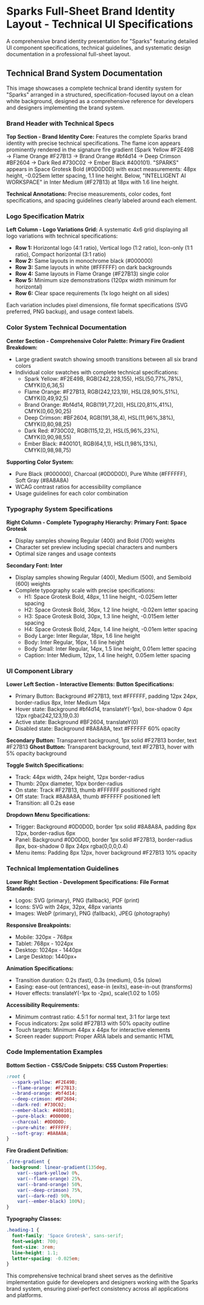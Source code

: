 # Sparks Full-Sheet Brand Identity Layout - Technical UI Specifications

A comprehensive brand identity presentation for "Sparks" featuring detailed UI component specifications, technical guidelines, and systematic design documentation in a professional full-sheet layout.

## Technical Brand System Documentation

This image showcases a complete technical brand identity system for "Sparks" arranged in a structured, specification-focused layout on a clean white background, designed as a comprehensive reference for developers and designers implementing the brand system.

### Brand Header with Technical Specs
**Top Section - Brand Identity Core:**
Features the complete Sparks brand identity with precise technical specifications. The flame icon appears prominently rendered in the signature fire gradient (Spark Yellow #F2E49B → Flame Orange #F27B13 → Brand Orange #bf4d14 → Deep Crimson #BF2604 → Dark Red #730C02 → Ember Black #400101). "SPARKS" appears in Space Grotesk Bold (#0D0D0D) with exact measurements: 48px height, -0.025em letter spacing, 1.1 line height. Below, "INTELLIGENT AI WORKSPACE" in Inter Medium (#F27B13) at 18px with 1.6 line height.

**Technical Annotations:** Precise measurements, color codes, font specifications, and spacing guidelines clearly labeled around each element.

### Logo Specification Matrix
**Left Column - Logo Variations Grid:**
A systematic 4x6 grid displaying all logo variations with technical specifications:
- **Row 1:** Horizontal logo (4:1 ratio), Vertical logo (1:2 ratio), Icon-only (1:1 ratio), Compact horizontal (3:1 ratio)
- **Row 2:** Same layouts in monochrome black (#000000)
- **Row 3:** Same layouts in white (#FFFFFF) on dark backgrounds
- **Row 4:** Same layouts in Flame Orange (#F27B13) single color
- **Row 5:** Minimum size demonstrations (120px width minimum for horizontal)
- **Row 6:** Clear space requirements (1x logo height on all sides)

Each variation includes pixel dimensions, file format specifications (SVG preferred, PNG backup), and usage context labels.

### Color System Technical Documentation
**Center Section - Comprehensive Color Palette:**
**Primary Fire Gradient Breakdown:**
- Large gradient swatch showing smooth transitions between all six brand colors
- Individual color swatches with complete technical specifications:
  - Spark Yellow: #F2E49B, RGB(242,228,155), HSL(50,77%,78%), CMYK(0,6,36,5)
  - Flame Orange: #F27B13, RGB(242,123,19), HSL(28,90%,51%), CMYK(0,49,92,5)
  - Brand Orange: #bf4d14, RGB(191,77,20), HSL(20,81%,41%), CMYK(0,60,90,25)
  - Deep Crimson: #BF2604, RGB(191,38,4), HSL(11,96%,38%), CMYK(0,80,98,25)
  - Dark Red: #730C02, RGB(115,12,2), HSL(5,96%,23%), CMYK(0,90,98,55)
  - Ember Black: #400101, RGB(64,1,1), HSL(1,98%,13%), CMYK(0,98,98,75)

**Supporting Color System:**
- Pure Black (#000000), Charcoal (#0D0D0D), Pure White (#FFFFFF), Soft Gray (#8A8A8A)
- WCAG contrast ratios for accessibility compliance
- Usage guidelines for each color combination

### Typography System Specifications
**Right Column - Complete Typography Hierarchy:**
**Primary Font: Space Grotesk**
- Display samples showing Regular (400) and Bold (700) weights
- Character set preview including special characters and numbers
- Optimal size ranges and usage contexts

**Secondary Font: Inter**
- Display samples showing Regular (400), Medium (500), and Semibold (600) weights
- Complete typography scale with precise specifications:
  - H1: Space Grotesk Bold, 48px, 1.1 line height, -0.025em letter spacing
  - H2: Space Grotesk Bold, 36px, 1.2 line height, -0.02em letter spacing
  - H3: Space Grotesk Bold, 30px, 1.3 line height, -0.015em letter spacing
  - H4: Space Grotesk Bold, 24px, 1.4 line height, -0.01em letter spacing
  - Body Large: Inter Regular, 18px, 1.6 line height
  - Body: Inter Regular, 16px, 1.6 line height
  - Body Small: Inter Regular, 14px, 1.5 line height, 0.01em letter spacing
  - Caption: Inter Medium, 12px, 1.4 line height, 0.05em letter spacing

### UI Component Library
**Lower Left Section - Interactive Elements:**
**Button Specifications:**
- Primary Button: Background #F27B13, text #FFFFFF, padding 12px 24px, border-radius 8px, Inter Medium 14px
- Hover state: Background #bf4d14, translateY(-1px), box-shadow 0 4px 12px rgba(242,123,19,0.3)
- Active state: Background #BF2604, translateY(0)
- Disabled state: Background #8A8A8A, text #FFFFFF 60% opacity

**Secondary Button:** Transparent background, 1px solid #F27B13 border, text #F27B13
**Ghost Button:** Transparent background, text #F27B13, hover with 5% opacity background

**Toggle Switch Specifications:**
- Track: 44px width, 24px height, 12px border-radius
- Thumb: 20px diameter, 10px border-radius
- On state: Track #F27B13, thumb #FFFFFF positioned right
- Off state: Track #8A8A8A, thumb #FFFFFF positioned left
- Transition: all 0.2s ease

**Dropdown Menu Specifications:**
- Trigger: Background #0D0D0D, border 1px solid #8A8A8A, padding 8px 12px, border-radius 6px
- Panel: Background #0D0D0D, border 1px solid #F27B13, border-radius 8px, box-shadow 0 8px 24px rgba(0,0,0,0.4)
- Menu items: Padding 8px 12px, hover background #F27B13 10% opacity

### Technical Implementation Guidelines
**Lower Right Section - Development Specifications:**
**File Format Standards:**
- Logos: SVG (primary), PNG (fallback), PDF (print)
- Icons: SVG with 24px, 32px, 48px variants
- Images: WebP (primary), PNG (fallback), JPEG (photography)

**Responsive Breakpoints:**
- Mobile: 320px - 768px
- Tablet: 768px - 1024px
- Desktop: 1024px - 1440px
- Large Desktop: 1440px+

**Animation Specifications:**
- Transition duration: 0.2s (fast), 0.3s (medium), 0.5s (slow)
- Easing: ease-out (entrances), ease-in (exits), ease-in-out (transforms)
- Hover effects: translateY(-1px to -2px), scale(1.02 to 1.05)

**Accessibility Requirements:**
- Minimum contrast ratio: 4.5:1 for normal text, 3:1 for large text
- Focus indicators: 2px solid #F27B13 with 50% opacity outline
- Touch targets: Minimum 44px x 44px for interactive elements
- Screen reader support: Proper ARIA labels and semantic HTML

### Code Implementation Examples
**Bottom Section - CSS/Code Snippets:**
**CSS Custom Properties:**
```css
:root {
  --spark-yellow: #F2E49B;
  --flame-orange: #F27B13;
  --brand-orange: #bf4d14;
  --deep-crimson: #BF2604;
  --dark-red: #730C02;
  --ember-black: #400101;
  --pure-black: #000000;
  --charcoal: #0D0D0D;
  --pure-white: #FFFFFF;
  --soft-gray: #8A8A8A;
}
```

**Fire Gradient Definition:**
```css
.fire-gradient {
  background: linear-gradient(135deg, 
    var(--spark-yellow) 0%,
    var(--flame-orange) 25%,
    var(--brand-orange) 50%,
    var(--deep-crimson) 75%,
    var(--dark-red) 90%,
    var(--ember-black) 100%);
}
```

**Typography Classes:**
```css
.heading-1 {
  font-family: 'Space Grotesk', sans-serif;
  font-weight: 700;
  font-size: 3rem;
  line-height: 1.1;
  letter-spacing: -0.025em;
}
```

This comprehensive technical brand sheet serves as the definitive implementation guide for developers and designers working with the Sparks brand system, ensuring pixel-perfect consistency across all applications and platforms.